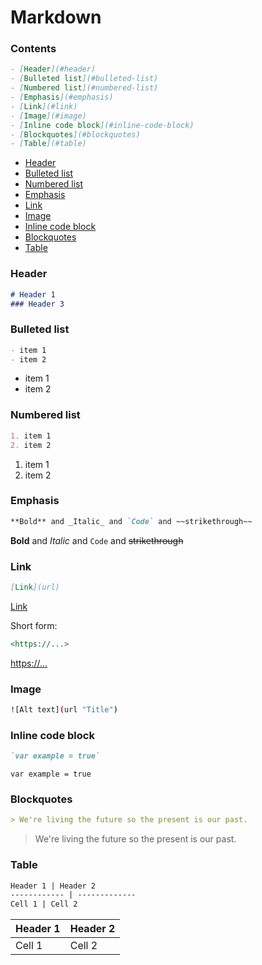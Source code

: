 <!-- markdownlint-disable MD001 -->

# Markdown

### Contents

```markdown
- [Header](#header)
- [Bulleted list](#bulleted-list)
- [Numbered list](#numbered-list)
- [Emphasis](#emphasis)
- [Link](#link)
- [Image](#image)
- [Inline code block](#inline-code-block)
- [Blockquotes](#blockquotes)
- [Table](#table)
```

- [Header](#header)
- [Bulleted list](#bulleted-list)
- [Numbered list](#numbered-list)
- [Emphasis](#emphasis)
- [Link](#link)
- [Image](#image)
- [Inline code block](#inline-code-block)
- [Blockquotes](#blockquotes)
- [Table](#table)

### Header

```markdown
# Header 1
### Header 3
```

### Bulleted list

```markdown
- item 1
- item 2
```

- item 1
- item 2

### Numbered list

```markdown
1. item 1
2. item 2
```

1. item 1
2. item 2

### Emphasis

```markdown
**Bold** and _Italic_ and `Code` and ~~strikethrough~~
```

**Bold** and _Italic_ and `Code` and ~~strikethrough~~

### Link

```markdown
[Link](url)
```

[Link](url)

Short form:

```markdown
<https://...>
```

<https://...>

### Image

``` bash
![Alt text](url "Title")
```

### Inline code block

```markdown
`var example = true`
```

`var example = true`

### Blockquotes

```markdown
> We're living the future so the present is our past.
```

> We're living the future so the present is our past.

### Table

```markdown
Header 1 | Header 2
------------ | -------------
Cell 1 | Cell 2
```

Header 1 | Header 2
------------ | -------------
Cell 1 | Cell 2
